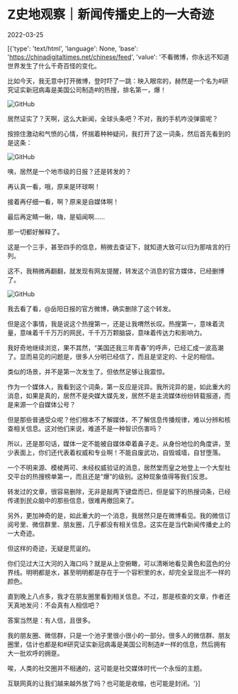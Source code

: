 # Z史地观察｜新闻传播史上的一大奇迹

2022-03-25

[{'type': 'text/html', 'language': None, 'base': 'https://chinadigitaltimes.net/chinese/feed', 'value': '不看微博，你永远不知道世界发生了什么千奇百怪的变化。

比如今天，我无意中打开微博，登时吓了一跳：映入眼帘的，赫然是一个名为#研究证实新冠病毒是美国公司制造#的热搜，排名第一，爆！

![GitHub](https://chinadigitaltimes.net/chinese/files/2022/03/post-678632-623d7d0fef915.png)

居然证实了？天啊，这么大新闻，全球头条吧？不对，我的手机咋没弹窗呢？

按捺住激动和气愤的心情，怀揣着种种疑问，我打开了这一词条，然后首先看到的是这条：

![GitHub](https://chinadigitaltimes.net/chinese/files/2022/03/post-678632-623d7d123551f.png)

咦，居然是一个地市级的日报？还是转发的？

再认真一看，哦，原来是环球啊！

接着再仔细一看，啊？原来是自媒体啊！

最后再定睛一瞅，嗨，是韬闻啊……

那一切都好解释了。

这是一个三手，甚至四手的信息，稍微去查证下，就知道大致可以归为那啥言的行列。

这不，我稍微再翻翻，就发现有网友提醒，转发这个消息的官方媒体，已经删博了。

![GitHub](https://mmbiz.qpic.cn/mmbiz_png/tjyKicLGECmGpVN66n997krr6BY10olz7VA6ibQp9ib88p7lNXnDOnlsDqnMQKseqpYYpcRiaA3fMvhHzicdt6wvvCA/640?wx_fmt=png&amp;wxfrom=5&amp;wx_lazy=1&amp;wx_co=1)

我去看了看，@岳阳日报的官方微博，确实删除了这个转发。

但是这个事情，我是说这个热搜第一，还是让我喟然长叹。热搜第一，意味着流量，意味着千千万万的网民，千千万万颗脑袋，意味着传达力和影响力。

我好奇地继续浏览，果不其然，“美国还我三年青春”的呼声，已经汇成一波高潮了。显而易见的问题是，很多人分明已经信了，而且是坚定的、十足的相信。

类似的场景，并不是第一次发生了。但依然足够让我震惊。

作为一个媒体人，我看到这个词条，第一反应是诧异。我所诧异的是，如此重大的消息，如果是真的，居然不是央媒大媒先发，居然不是主流媒体纷纷转载报道，而是来源一个自媒体公号？

但是那些普通受众呢？他们根本不了解媒体，不了解信息传播规律，难以分辨和核查相关信息。这对他们来说，难道不是一种智识伤害吗？

所以，还是那句话，媒体一定不能被自媒体牵着鼻子走。从身份地位的角度讲，至少表面上，你们还代表着权威和专业啊！不能自废武功，自毁城墙，自甘堕落。

一个不明来源、模棱两可、未经权威验证的消息，居然堂而皇之地登上一个大型社交平台的热搜榜单第一，而且还是“爆”的级别。这种现象值得等我们反思。

转发过的文章，很容易删除，无非是敲两下键盘而已，但是留下的热搜词条，已经传递到民众脑中的那些信息，很难再撤回来了。

另外，更加神奇的是，如此重大的一个消息，我居然只是在微博看见。我的微信订阅号里、微信群里、朋友圈，几乎都没有相关信息。这实在是当代新闻传播史上的一大奇迹。

但这样的奇迹，无疑是荒诞的。

你们见过大江大河的入海口吗？就是从上空俯瞰，可以清晰地看见黄色和蓝色的分界线。明明都是水，甚至明明都是存在于一个容积里的水，却完全呈现出不一样的颜色。

直到晚上八点多，我才在朋友圈里看到相关信息。不过，那是核查的文章，作者还天真地发问：不会真有人相信吧？

答案当然是：有人信，且很多。

我的朋友圈、微信群，只是一个池子里很小很小的一部分。很多人的微信群、朋友圈里，估计也都是和#研究证实新冠病毒是美国公司制造#一样的信息，然后拥有大一批欢呼的拥趸。

唉，人类的社交圈并不相通的，这可能是社交媒体时代一个永恒的主题。

互联网真的让我们越来越外放了吗？也可能是收缩，也可能是封闭。'}]